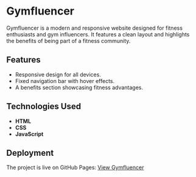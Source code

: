  # Gymfluencer

Gymfluencer is a modern and responsive website designed for fitness enthusiasts and gym influencers. It features a clean layout and highlights the benefits of being part of a fitness community.

## Features

- Responsive design for all devices.
- Fixed navigation bar with hover effects.
- A benefits section showcasing fitness advantages.

## Technologies Used

- **HTML**
- **CSS**
- **JavaScript**

## Deployment

The project is live on GitHub Pages: [View Gymfluencer](https://ashmapathan.github.io/gymfluencer)
